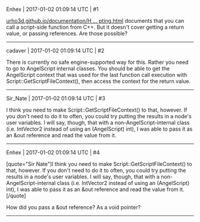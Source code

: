Enhex | 2017-01-02 01:09:14 UTC | #1

[urho3d.github.io/documentation/H ... pting.html](http://urho3d.github.io/documentation/HEAD/_scripting.html) documents that you can call a script-side function from C++.
But it doesn't cover getting a return value, or passing references. Are those possible?

-------------------------

cadaver | 2017-01-02 01:09:14 UTC | #2

There is currently no safe engine-supported way for this. Rather you need to go to AngelScript internal classes. You should be able to get the AngelScript context that was used for the last function call execution with Script::GetScriptFileContext(), then access the context for the return value.

-------------------------

Sir_Nate | 2017-01-02 01:09:14 UTC | #3

I think you need to make Script::GetScriptFileContext() to that, however.
If you don't need to do it to often, you could try putting the results in a node's user variables. 
I will say, though, that with a non-AngelScript-internal class (i.e. IntVector2 instead of using an (AngelScript) int), I was able to pass it as an &out reference and read the value from it.

-------------------------

Enhex | 2017-01-02 01:09:14 UTC | #4

[quote="Sir Nate"]I think you need to make Script::GetScriptFileContext() to that, however.
If you don't need to do it to often, you could try putting the results in a node's user variables. 
I will say, though, that with a non-AngelScript-internal class (i.e. IntVector2 instead of using an (AngelScript) int), I was able to pass it as an &out reference and read the value from it.[/quote]

How did you pass a &out reference? As a void pointer?

-------------------------

